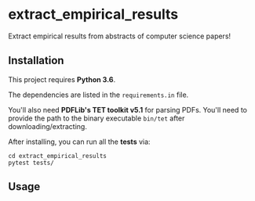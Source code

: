 # extract_empirical_results

Extract empirical results from abstracts of computer science papers!

## Installation

This project requires **Python 3.6**.

The dependencies are listed in the `requirements.in` file.

You'll also need **PDFLib's TET toolkit v5.1** for parsing PDFs.  You'll need to provide the path to the binary executable `bin/tet` after downloading/extracting.

After installing, you can run all the **tests** via:

```
cd extract_empirical_results
pytest tests/
```

## Usage

